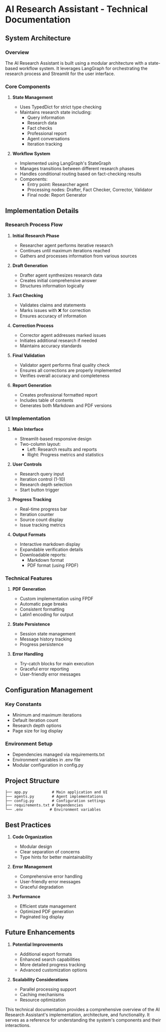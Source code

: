 # AI Research Assistant - Technical Documentation

## System Architecture

### Overview
The AI Research Assistant is built using a modular architecture with a state-based workflow system. It leverages LangGraph for orchestrating the research process and Streamlit for the user interface.

### Core Components

1. **State Management**
   - Uses TypedDict for strict type checking
   - Maintains research state including:
     - Query information
     - Research data
     - Fact checks
     - Professional report
     - Agent conversations
     - Iteration tracking

2. **Workflow System**
   - Implemented using LangGraph's StateGraph
   - Manages transitions between different research phases
   - Handles conditional routing based on fact-checking results
   - Components:
     - Entry point: Researcher agent
     - Processing nodes: Drafter, Fact Checker, Corrector, Validator
     - Final node: Report Generator

## Implementation Details

### Research Process Flow

1. **Initial Research Phase**
   - Researcher agent performs iterative research
   - Continues until maximum iterations reached
   - Gathers and processes information from various sources

2. **Draft Generation**
   - Drafter agent synthesizes research data
   - Creates initial comprehensive answer
   - Structures information logically

3. **Fact Checking**
   - Validates claims and statements
   - Marks issues with ❌ for correction
   - Ensures accuracy of information

4. **Correction Process**
   - Corrector agent addresses marked issues
   - Initiates additional research if needed
   - Maintains accuracy standards

5. **Final Validation**
   - Validator agent performs final quality check
   - Ensures all corrections are properly implemented
   - Verifies overall accuracy and completeness

6. **Report Generation**
   - Creates professional formatted report
   - Includes table of contents
   - Generates both Markdown and PDF versions

### UI Implementation

1. **Main Interface**
   - Streamlit-based responsive design
   - Two-column layout:
     - Left: Research results and reports
     - Right: Progress metrics and statistics

2. **User Controls**
   - Research query input
   - Iteration control (1-10)
   - Research depth selection
   - Start button trigger

3. **Progress Tracking**
   - Real-time progress bar
   - Iteration counter
   - Source count display
   - Issue tracking metrics

4. **Output Formats**
   - Interactive markdown display
   - Expandable verification details
   - Downloadable reports:
     - Markdown format
     - PDF format (using FPDF)

### Technical Features

1. **PDF Generation**
   - Custom implementation using FPDF
   - Automatic page breaks
   - Consistent formatting
   - Latin1 encoding for output

2. **State Persistence**
   - Session state management
   - Message history tracking
   - Progress persistence

3. **Error Handling**
   - Try-catch blocks for main execution
   - Graceful error reporting
   - User-friendly error messages

## Configuration Management

### Key Constants
- Minimum and maximum iterations
- Default iteration count
- Research depth options
- Page size for log display

### Environment Setup
- Dependencies managed via requirements.txt
- Environment variables in .env file
- Modular configuration in config.py

## Project Structure

```
├── app.py           # Main application and UI
├── agents.py        # Agent implementations
├── config.py        # Configuration settings
├── requirements.txt # Dependencies
└── .env            # Environment variables
```

## Best Practices

1. **Code Organization**
   - Modular design
   - Clear separation of concerns
   - Type hints for better maintainability

2. **Error Management**
   - Comprehensive error handling
   - User-friendly error messages
   - Graceful degradation

3. **Performance**
   - Efficient state management
   - Optimized PDF generation
   - Paginated log display

## Future Enhancements

1. **Potential Improvements**
   - Additional export formats
   - Enhanced search capabilities
   - More detailed progress tracking
   - Advanced customization options

2. **Scalability Considerations**
   - Parallel processing support
   - Caching mechanisms
   - Resource optimization

This technical documentation provides a comprehensive overview of the AI Research Assistant's implementation, architecture, and functionality. It serves as a reference for understanding the system's components and their interactions.